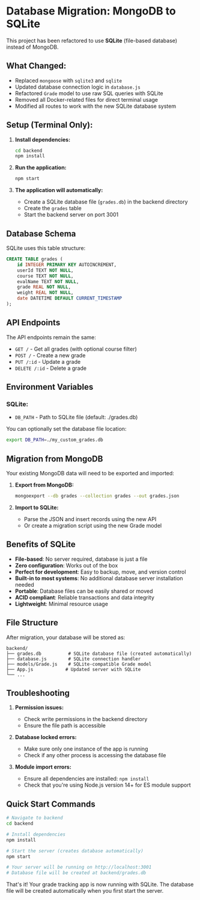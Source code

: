 # Database Migration: MongoDB to SQLite

This project has been refactored to use **SQLite** (file-based database) instead of MongoDB.

## What Changed:
- Replaced `mongoose` with `sqlite3` and `sqlite`
- Updated database connection logic in `database.js`
- Refactored `Grade` model to use raw SQL queries with SQLite
- Removed all Docker-related files for direct terminal usage
- Modified all routes to work with the new SQLite database system

## Setup (Terminal Only):

1. **Install dependencies:**
   ```bash
   cd backend
   npm install
   ```

2. **Run the application:**
   ```bash
   npm start
   ```

3. **The application will automatically:**
   - Create a SQLite database file (`grades.db`) in the backend directory
   - Create the `grades` table
   - Start the backend server on port 3001

## Database Schema

SQLite uses this table structure:

```sql
CREATE TABLE grades (
    id INTEGER PRIMARY KEY AUTOINCREMENT,
    userId TEXT NOT NULL,
    course TEXT NOT NULL,
    evalName TEXT NOT NULL,
    grade REAL NOT NULL,
    weight REAL NOT NULL,
    date DATETIME DEFAULT CURRENT_TIMESTAMP
);
```

## API Endpoints

The API endpoints remain the same:

- `GET /` - Get all grades (with optional course filter)
- `POST /` - Create a new grade
- `PUT /:id` - Update a grade
- `DELETE /:id` - Delete a grade

## Environment Variables

### SQLite:
- `DB_PATH` - Path to SQLite file (default: ./grades.db)

You can optionally set the database file location:
```bash
export DB_PATH=./my_custom_grades.db
```

## Migration from MongoDB

Your existing MongoDB data will need to be exported and imported:

1. **Export from MongoDB:**
   ```bash
   mongoexport --db grades --collection grades --out grades.json
   ```

2. **Import to SQLite:**
   - Parse the JSON and insert records using the new API
   - Or create a migration script using the new Grade model

## Benefits of SQLite

- **File-based**: No server required, database is just a file
- **Zero configuration**: Works out of the box
- **Perfect for development**: Easy to backup, move, and version control
- **Built-in to most systems**: No additional database server installation needed
- **Portable**: Database files can be easily shared or moved
- **ACID compliant**: Reliable transactions and data integrity
- **Lightweight**: Minimal resource usage

## File Structure

After migration, your database will be stored as:
```
backend/
├── grades.db          # SQLite database file (created automatically)
├── database.js        # SQLite connection handler
├── models/Grade.js    # SQLite-compatible Grade model
├── App.js            # Updated server with SQLite
└── ...
```

## Troubleshooting

1. **Permission issues:**
   - Check write permissions in the backend directory
   - Ensure the file path is accessible

2. **Database locked errors:**
   - Make sure only one instance of the app is running
   - Check if any other process is accessing the database file

3. **Module import errors:**
   - Ensure all dependencies are installed: `npm install`
   - Check that you're using Node.js version 14+ for ES module support

## Quick Start Commands

```bash
# Navigate to backend
cd backend

# Install dependencies
npm install

# Start the server (creates database automatically)
npm start

# Your server will be running on http://localhost:3001
# Database file will be created at backend/grades.db
```

That's it! Your grade tracking app is now running with SQLite. The database file will be created automatically when you first start the server. 